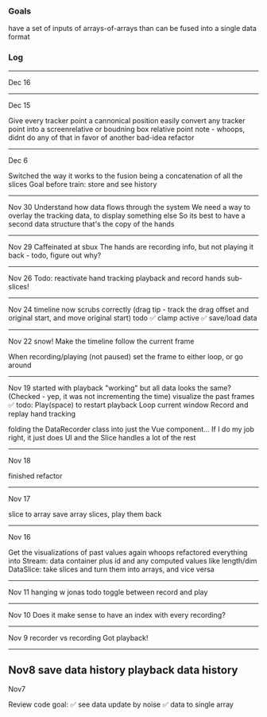 ### Goals

have a set of inputs of arrays-of-arrays than can be fused into a single data format

### Log

----
Dec 16

----
Dec 15

Give every tracker point a cannonical position
easily convert any tracker point into a screenrelative or boudning box relative point
note - whoops, didnt do any of that in favor of another bad-idea refactor

----
Dec 6

Switched the way it works to the fusion being a concatenation of all the slices
Goal before train: store and see history


----
Nov 30
Understand how data flows through the system
We need a way to overlay the tracking data, to display something else
So its best to have a second data structure that's the copy of the hands

----
Nov 29
Caffeinated at sbux
The hands are recording info, but not playing it back - todo, figure out why?


----

Nov 26
Todo: 
reactivate hand tracking
playback and record hands
sub-slices!

----

Nov 24
timeline now scrubs correctly (drag tip - track the drag offset and original start, and move original start)
todo
✅ clamp active
✅ save/load data

------
Nov 22
snow!
Make the timeline follow the current frame 


When recording/playing (not paused) set the frame to either loop, or go around

------
Nov 19
started with playback "working" but all data looks the same? (Checked - yep, it was not incrementing the time)
visualize the past frames ✅
todo: 
Play(space) to restart playback
Loop current window
Record and replay hand tracking

folding the DataRecorder class into just the Vue component... If I do my job right, it just does UI and the Slice handles a lot of the rest

------
Nov 18

finished refactor

------
Nov 17

slice to array
save array slices, 
play them back

------

Nov 16 

Get the visualizations of past values again
whoops refactored everything into
Stream: data container plus id and any computed values like length/dim
DataSlice: take slices and turn them into arrays, and vice versa

-----------------------

Nov 11 hanging w jonas
todo
toggle between record and play

----

Nov 10
Does it make sense to have an index with every recording?

------

Nov 9
recorder vs recording
Got playback!


----

Nov8
save data history
playback data history
----
Nov7 

Review code
goal: 
✅ see data update by noise
✅ data to single array


